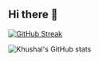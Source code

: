 ## Hi there 👋

[![GitHub Streak](http://github-readme-streak-stats.herokuapp.com?username=TestSubjectUser&theme=dark&exclude_days=Sun)](https://git.io/streak-stats)

![Khushal's GitHub stats](https://github-readme-stats.vercel.app/api?username=TestSubjectUser&show_icons=true&theme=radical)
